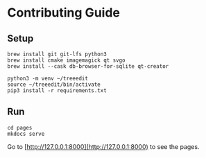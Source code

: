 # Contributing Guide

## Setup

```
brew install git git-lfs python3
brew install cmake imagemagick qt svgo
brew install --cask db-browser-for-sqlite qt-creator

python3 -m venv ~/treeedit
source ~/treeedit/bin/activate
pip3 install -r requirements.txt
```

## Run

```
cd pages
mkdocs serve
```

Go to [http://127.0.0.1:8000](http://127.0.0.1:8000) to see the pages.
